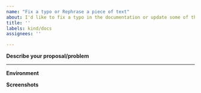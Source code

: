 ```yaml
---
name: "Fix a typo or Rephrase a piece of text"
about: I'd like to fix a typo in the documentation or update some of the unclear parts
title: ''
labels: kind/docs
assignees: ''

---
```


**Describe your proposal/problem**
<!-- A clear and concise description of what the proposal is. -->

---

<!-- Optional, but really help us locate the problem faster -->

**Environment**
<!-- Run `jina --version-full` and copy paste the output here -->

**Screenshots**
<!-- If applicable, add screenshots to help explain your problem. -->